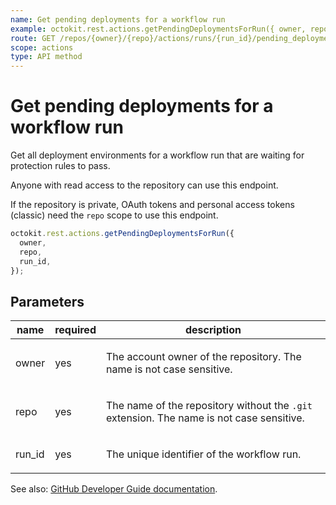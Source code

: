 ```yaml
---
name: Get pending deployments for a workflow run
example: octokit.rest.actions.getPendingDeploymentsForRun({ owner, repo, run_id })
route: GET /repos/{owner}/{repo}/actions/runs/{run_id}/pending_deployments
scope: actions
type: API method
---
```


# Get pending deployments for a workflow run

Get all deployment environments for a workflow run that are waiting for protection rules to pass.

Anyone with read access to the repository can use this endpoint.

If the repository is private, OAuth tokens and personal access tokens (classic) need the `repo` scope to use this endpoint.

```js
octokit.rest.actions.getPendingDeploymentsForRun({
  owner,
  repo,
  run_id,
});
```

## Parameters

<table>
  <thead>
    <tr>
      <th>name</th>
      <th>required</th>
      <th>description</th>
    </tr>
  </thead>
  <tbody>
    <tr><td>owner</td><td>yes</td><td>

The account owner of the repository. The name is not case sensitive.

</td></tr>
<tr><td>repo</td><td>yes</td><td>

The name of the repository without the `.git` extension. The name is not case sensitive.

</td></tr>
<tr><td>run_id</td><td>yes</td><td>

The unique identifier of the workflow run.

</td></tr>
  </tbody>
</table>

See also: [GitHub Developer Guide documentation](https://docs.github.com/rest/actions/workflow-runs#get-pending-deployments-for-a-workflow-run).
